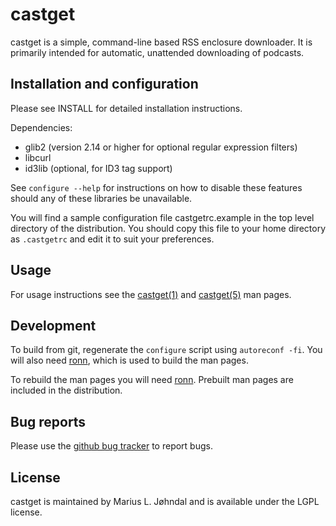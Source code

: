 # castget

castget is a simple, command-line based RSS enclosure downloader. It is
primarily intended for automatic, unattended downloading of podcasts.

## Installation and configuration

Please see INSTALL for detailed installation instructions.

Dependencies:

  * glib2 (version 2.14 or higher for optional regular expression filters)
  * libcurl
  * id3lib (optional, for ID3 tag support)

See `configure --help` for instructions on how to disable these features should
any of these libraries be unavailable.

You will find a sample configuration file castgetrc.example in the top level
directory of the distribution. You should copy this file to your home directory
as `.castgetrc` and edit it to suit your preferences.

## Usage

For usage instructions see the
[castget(1)](http://mlj.github.io/castget/castget.1.html) and
[castget(5)](http://mlj.github.io/castget/castgetrc.5.html) man pages.

## Development

To build from git, regenerate the `configure` script using `autoreconf -fi`. You will also need [ronn](http://rtomayko.github.io/ronn/), which is used to build the man pages.

To rebuild the man pages you will need [ronn](http://rtomayko.github.io/ronn/).
Prebuilt man pages are included in the distribution.

## Bug reports

Please use the [github bug tracker](https://github.com/mlj/castget/issues) to
report bugs.

## License

castget is maintained by Marius L. Jøhndal and is available under the LGPL license.

